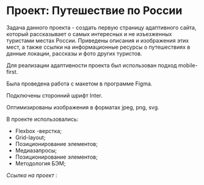 # Проект: Путешествие по России
Задача данного проекта - создать первую страницу адаптивного сайта, который рассказывает о самых интересных и не изъезженных туристами местах России. Приведены описания и изображения этих мест, а также ссылки на информационные ресурсы о путешествиях в данные локации, рассказы и фото других туристов.

Для реализации адаптивности проекта был использован подход mobile-first.

Была проведена работа с макетом в программе Figma.

Подключены сторонний шрифт Inter.

Оптимизированы изображения в форматах jpeg, png, svg.

В проекте использовались:
* Flexbox -верстка;
* Grid-layout;
* Позиционирование элементов;
* Медиазапросы;
* Позиционирование элементов;
* Методология БЭМ;

*Ссылка на проект* :
